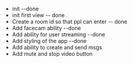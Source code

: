 - init --done
- init first view -- done
- Create a room id so that ppl can enter -- done
- Add facecam ability --done
- Add ability for user streaming --done
- Add styling of the app --done
- Add ability to create and send msgs
- Add mute and stop video button
